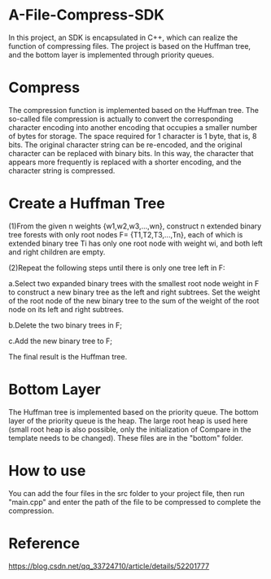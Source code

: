 # A-File-Compress-SDK
In this project, an SDK is encapsulated in C++, which can realize the function of compressing files. The project is based on the Huffman tree, and the bottom layer is implemented through priority queues.

# Compress
The compression function is implemented based on the Huffman tree. The so-called file compression is actually to convert the corresponding character encoding into another encoding that occupies a smaller number of bytes for storage. The space required for 1 character is 1 byte, that is, 8 bits. The original character string can be re-encoded, and the original character can be replaced with binary bits. In this way, the character that appears more frequently is replaced with a shorter encoding, and the character string is compressed.

# Create a Huffman Tree
(1)From the given n weights {w1,w2,w3,...,wn}, construct n extended binary tree forests with only root nodes F= {T1,T2,T3,...,Tn}, each of which is extended binary tree Ti has only one root node with weight wi, and both left and right children are empty.

(2)Repeat the following steps until there is only one tree left in F:

  a.Select two expanded binary trees with the smallest root node weight in F to construct a new binary tree as the left and right subtrees. Set the weight of the root node of the new binary tree to the sum of the weight of the root node on its left and right subtrees.

  b.Delete the two binary trees in F;

  c.Add the new binary tree to F;

The final result is the Huffman tree.

# Bottom Layer
The Huffman tree is implemented based on the priority queue. The bottom layer of the priority queue is the heap. The large root heap is used here (small root heap is also possible, only the initialization of Compare in the template needs to be changed). These files are in the "bottom" folder.

# How to use
You can add the four files in the src folder to your project file, then run "main.cpp" and enter the path of the file to be compressed to complete the compression.

# Reference
https://blog.csdn.net/qq_33724710/article/details/52201777
